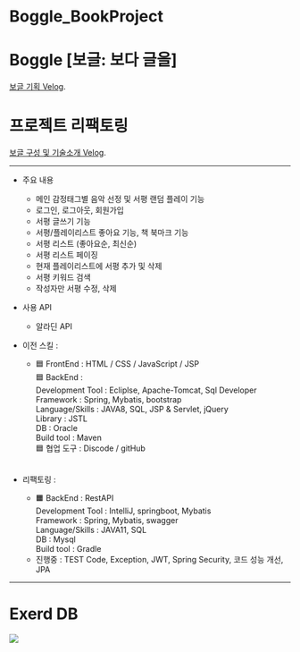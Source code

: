 # Boggle_BookProject

# Boggle [보글: 보다 글을]
[보글 기획 Velog](https://velog.io/@may_yun/3%EC%B0%A8-%ED%94%84%EB%A1%9C%EC%A0%9D%ED%8A%B8-%ED%8C%80-%ED%94%84%EB%A1%9C%EC%A0%9D%ED%8A%B8-Boggle-%EC%84%9C%ED%8F%89-%EC%9E%AC%EC%83%9D-%EC%9B%B9%EC%82%AC%EC%9D%B4%ED%8A%B8-%EA%B8%B0%ED%9A%8D-%EB%B0%8F-Front-End).

# 프로젝트 리팩토링
[보글 구성 및 기술소개 Velog](https://velog.io/@may_yun/3%EC%B0%A8-%ED%94%84%EB%A1%9C%EC%A0%9D%ED%8A%B8-%ED%8C%80-%ED%94%84%EB%A1%9C%EC%A0%9D%ED%8A%B8-Boggle-%EC%84%9C%ED%8F%89-%EC%9E%AC%EC%83%9D-%EC%9B%B9%EC%82%AC%EC%9D%B4%ED%8A%B8-%EA%B8%B0%EC%88%A0-%EC%86%8C%EA%B0%9C).

---
- 주요 내용
  - 메인 감정태그별 음악 선정 및 서평 랜덤 플레이 기능
  - 로그인, 로그아웃, 회원가입
  - 서평 글쓰기 기능
  - 서평/플레이리스트 좋아요 기능, 책 북마크 기능
  - 서평 리스트 (좋아요순, 최신순)
  - 서평 리스트 페이징
  - 현재 플레이리스트에 서평 추가 및 삭제
  - 서평 키워드 검색
  - 작성자만 서평 수정, 삭제

- 사용 API
  - 알라딘 API

- 이전 스킬 :
  - 🟦 FrontEnd : HTML / CSS / JavaScript / JSP <br>
  🟦 BackEnd :<br>
  Development Tool : Ecliplse, Apache-Tomcat, Sql Developer<br>
  Framework : Spring, Mybatis, bootstrap<br>
  Language/Skills : JAVA8, SQL, JSP & Servlet, jQuery<br>
  Library : JSTL<br>
  DB : Oracle<br>
  Build tool : Maven<br>
  🟦 협업 도구 : Discode / gitHub<br>
  <br>

- 리팩토링 :
  - 🟧 BackEnd : RestAPI <br>
    Development Tool : IntelliJ, springboot, Mybatis <br>
    Framework : Spring, Mybatis, swagger <br>
    Language/Skills : JAVA11, SQL <br>
    DB : Mysql<br>
    Build tool : Gradle<br>
  - 진행중 : TEST Code, Exception, JWT, Spring Security, 코드 성능 개선, JPA

---

# Exerd DB
![](https://velog.velcdn.com/images/may_yun/post/83c6ae95-982f-4d77-ab21-9e56cf13f83a/image.png)
